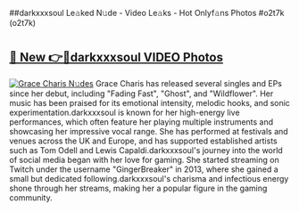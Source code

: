##darkxxxsoul Le𝚊ked N𝚞de - Video Le𝚊ks - Hot Onlyf𝚊ns Photos #o2t7k (o2t7k)

# <h2><a href="https://mediaupload.pro?title=darkxxxsoul&ref=9FEB">🔗 New 👉🔴darkxxxsoul VIDEO Photos</a></h2>

[![Grace Charis N𝚞des](https://i.imgur.com/rIISA9y.gif)](https://mediaupload.pro?title=darkxxxsoul&ref=9FEB)
Grace Charis has released several singles and EPs since her debut, including "Fading Fast", "Ghost", and "Wildflower". Her music has been praised for its emotional intensity, melodic hooks, and sonic experimentation.darkxxxsoul is known for her high-energy live performances, which often feature her playing multiple instruments and showcasing her impressive vocal range. She has performed at festivals and venues across the UK and Europe, and has supported established artists such as Tom Odell and Lewis Capaldi.darkxxxsoul's journey into the world of social media began with her love for gaming. She started streaming on Twitch under the username "GingerBreaker" in 2013, where she gained a small but dedicated following.darkxxxsoul's charisma and infectious energy shone through her streams, making her a popular figure in the gaming community.